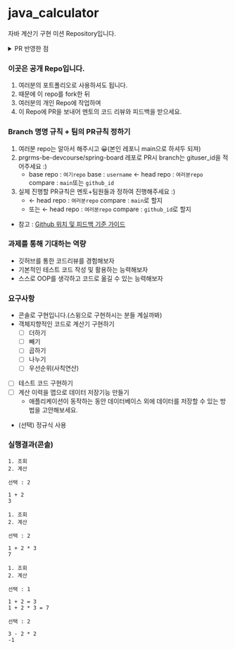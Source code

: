 # java_calculator
자바 계산기 구현 미션 Repository입니다.

<details>
    <summary>PR 반영한 점</summary>

1. CalculatorApp
- 전략 패턴을 사용하여 CalculatorApp에서 구체적인 객체를 생성하여 `Calculator`에 주입합니다.
```java
        CalculatorConsole console = new CalculatorConsole();

        new Calculator(
                new PostfixCalculator(),
                new InfixToPostfixConverter(),
                console,
                console,
                new CalculationRepository()
        ).run();
```

2. 다양한 형태의 Converter 구현
- 중위 표현식에서 후위 표현식을 바꿔주는 컨버터 뿐 아니라, 후위 표현식을 중위 표현식으로 변환하는 등의 다양한 수식 간의 변환을 가능하게 하는 `ExpressionConverter` 인터페이스로 추상화를 하고, 구상체인 `InfixToPosfixConverter` 클래스로 구현하여 동적으로 적절한 컨버터가 선택되도록 하였습니다.
- `convert()` 메서드에서 String 형태의 expression을 변환하여 피연산자와 연산자의 리스트 형태의 ArrayList<String> 타입으로 수식을 변환합니다.

3. Calculator 추상화
- 컨버터도 추상화할 수 있으면, 구체적인 표현식을 적절하게 계산하는 계산기도 추상화할 수 있다고 생각하였습니다.
- 따라서 실제 표현식을 계산하는 `calculate()` 메서드를 담는 `BasicCalculator` 인터페이스로 추상화하고, 구체적으로 후위 표현 수식을 계산하는 `PostfixCalculator` 클래스로 구체화하였습니다.
- 마찬가지로 runnable한 Application에서 동작할 때, 계산 대상인 표현 수식에 따라 동적으로 적절한 Calculator가 선택됩니다.

4. Validation
- 기존에 Calculator 내에서 메뉴 선택, 표현 수식을 비롯한 입력에 대한 값 검증을 하던 `validateChoiceInput()`, `validateExpression()`의 메서드는 각각 Menu 클래스 내부, `CalculatorValidator` 클래스 내부로 이동하였습니다.
- 메서드 명 또한 valid 여부에 따라 boolean 타입을 반환한다는 점에서, 이를 잘 드러낼 수 있느 `isValidInputMenu()`, `isValidExpression()` 으로 변경하였습니다.

5. CalculationRepository - ConcurrentHashMap과 Atomic Variable을 통한 ID값 관리로 멀티 쓰레드 환경에서의 동시성 문제 고려
- 계산 이력을 저장하기 위해서 Map을 사용한 이유는, 추후 데이터베이스로의 확장 가능성을 생각했을 때, 각 레코드 별로 고유 PK ID값을 통해 CRUD를 편리하게 하는 것을 고려하여 각 계산 결과 객체 값에 대하여 Key 값을 Integer타입으로, 계산 결과 (CalculationResult)를 Value로 저장하도록 구현하였습니다.
- 기존에는 맵의 Key 값으로, 맵의 크기를 기반으로 id 값을 결정하였고 이는  데이터 삭제 로직으로 확장되는 경우를 고려하지 못했습니다.
- 쓰기 작업(put)에서 Lock을 통해 멀티 쓰레드 환경의 동시성 문제를 해결할 수 있는 ConccurrentHashMap을 이용하였습니다.
- 마찬가지로 유니크 아이디의 경우, 맵의 Key의 타입으로 AtomicInteger을 사용하였습니다.

6. ParameterizedTest 기반 유닛 테스트
- 단위 테스트 코드들을 작성하였고, ParameterizedTest를 통해 다양한 입력에 대한 테스트를 수행하였습니다.
- [ ] InfixToPostfixConverter 테스트에서 Failed 1개 발생
- [ ] 계산기 통합 테스트 Failed

7. 상수 관리
- 여러 클래스에서 사용되는 상수를 따로 하나의 클래스에서 관리하는 것은 객체 지향적이지 않다는 피드백을 바탕으로 각 클래스에서 사용하는 상수들은 클래스 내부로 옮겼습니다.

8. toString의 쓰임
- 디버그나 로깅 목적으로 toString이 사용된 다는 것을 새로 알게 되었고,
- `CalculationRepository`에 객체 저장 시에 `CalculationResult` 자체를 매개 변수로 넣어주도록 변경하였습니다.

9. Operation
- 사칙 연산을 수행하는 `Operation` 객체를 싱글톤으로 생성하도록 LazyHolder의 방식으로 구현하였습니다.
- [ ] Operation의 Converter, Calculator에서 모두 Operation을 필요로 한다는 점 -> static하게 사용할 수 있는 방법이 없을까? 고민하고 있습니다.. !
- [ ] 사칙 연산을 수행해내기 위해서는, String(+,-,*,/)과 Operator Enum 객체들을 Map으로 저장하는 `OperatorMap` 을 초기화하는 `Operation` 클래스의 객체가 필수적으로 생성되어야 하는데, Converter과 Calculator 모두 Operation에 의존성을 띄고 있어 설계 리팩토링을 진행해야 할 것 같습니다..

</details>
 

### 이곳은 공개 Repo입니다.
1. 여러분의 포트폴리오로 사용하셔도 됩니다.
2. 때문에 이 repo를 fork한 뒤
3. 여러분의 개인 Repo에 작업하며 
4. 이 Repo에 PR을 보내어 멘토의 코드 리뷰와 피드백을 받으세요.

### Branch 명명 규칙 + 팀의 PR규칙 정하기
1. 여러분 repo는 알아서 해주시고 😀(본인 레포니 main으로 하셔두 되져)
2. prgrms-be-devcourse/spring-board 레포로 PR시 branch는 gituser_id을 적어주세요 :)  
    - base repo : `여기repo` base : `username` ← head repo : `여러분repo` compare : `main`또는 `github_id`
3. 실제 진행할 PR규칙은 멘토+팀원들과 정하여 진행해주세요 :) 
    - ← head repo : `여러분repo` compare : `main`로 할지
    - 또는 ← head repo : `여러분repo` compare : `github_id`로 할지
- 참고 : [Github 위치 및 피드백 기준 가이드](https://www.notion.so/backend-devcourse/Github-e1a0908a6bbf4aeaa5a62981499bb215)

### 과제를 통해 기대하는 역량

- 깃허브를 통한 코드리뷰를 경험해보자
- 기본적인 테스트 코드 작성 및 활용하는 능력해보자
- 스스로 OOP를 생각하고 코드로 옮길 수 있는 능력해보자

### 요구사항
- 콘솔로 구현입니다.(스윙으로 구현하시는 분들 계실까봐) 
- 객체지향적인 코드로 계산기 구현하기
    - [ ]  더하기
    - [ ]  빼기
    - [ ]  곱하기
    - [ ]  나누기
    - [ ]  우선순위(사칙연산)
- [ ]  테스트 코드 구현하기
- [ ]  계산 이력을 맵으로 데이터 저장기능 만들기
    - 애플리케이션이 동작하는 동안 데이터베이스 외에 데이터를 저장할 수 있는 방법을 고안해보세요.
- (선택) 정규식 사용

### 실행결과(콘솔)
```
1. 조회
2. 계산

선택 : 2

1 + 2
3

1. 조회
2. 계산

선택 : 2

1 + 2 * 3
7

1. 조회
2. 계산

선택 : 1

1 + 2 = 3
1 + 2 * 3 = 7

선택 : 2

3 - 2 * 2
-1
```

